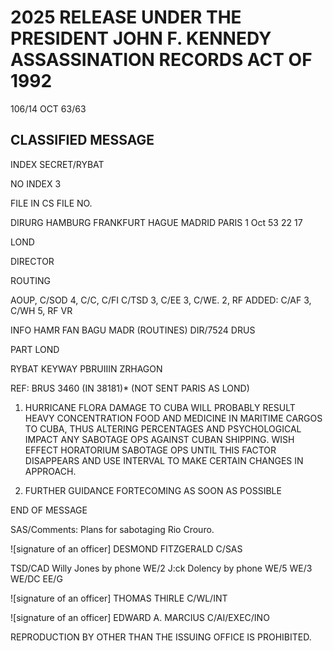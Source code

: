 # 2025 RELEASE UNDER THE PRESIDENT JOHN F. KENNEDY ASSASSINATION RECORDS ACT OF 1992

106/14 OCT 63/63

## CLASSIFIED MESSAGE

INDEX SECRET/RYBAT

NO INDEX 3

FILE IN CS FILE NO.

DIRURG HAMBURG FRANKFURT HAGUE MADRID PARIS 1 Oct 53 22 17

LOND

DIRECTOR

ROUTING

AOUP, C/SOD 4, C/C, C/FI C/TSD 3, C/EE 3, C/WE. 2, RF
ADDED: C/AF 3, C/WH 5, RF VR

INFO HAMR FAN BAGU MADR (ROUTINES) DIR/7524
DRUS

PART LOND

RYBAT KEYWAY PBRUIIIN ZRHAGON

REF: BRUS 3460 (IN 38181)* (NOT SENT PARIS AS LOND)

1. HURRICANE FLORA DAMAGE TO CUBA WILL PROBABLY RESULT HEAVY CONCENTRATION FOOD AND MEDICINE IN MARITIME CARGOS TO CUBA, THUS ALTERING PERCENTAGES AND PSYCHOLOGICAL IMPACT ANY SABOTAGE OPS AGAINST CUBAN SHIPPING. WISH EFFECT HORATORIUM SABOTAGE OPS UNTIL THIS FACTOR DISAPPEARS AND USE INTERVAL TO MAKE CERTAIN CHANGES IN APPROACH.

2. FURTHER GUIDANCE FORTECOMING AS SOON AS POSSIBLE

END OF MESSAGE

SAS/Comments: Plans for sabotaging Rio Crouro.

![signature of an officer]
DESMOND FITZGERALD
C/SAS

TSD/CAD Willy Jones by phone
WE/2 J:ck Dolency by phone
WE/5
WE/3
WE/DC
EE/G

![signature of an officer]
THOMAS THIRLE
C/WL/INT

![signature of an officer]
EDWARD A. MARCIUS
C/AI/EXEC/INO

REPRODUCTION BY OTHER THAN THE ISSUING OFFICE IS PROHIBITED.
